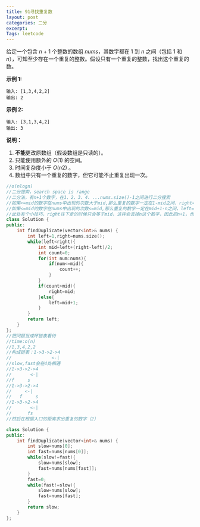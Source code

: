 ```yaml
---
title: 91寻找重复数
layout: post
categories: 二分
excerpt: 
Tags: leetcode
---
```


给定一个包含 *n* + 1 个整数的数组 *nums*，其数字都在 1 到 *n* 之间（包括 1 和 *n*），可知至少存在一个重复的整数。假设只有一个重复的整数，找出这个重复的数。

**示例 1:**

```
输入: [1,3,4,2,2]
输出: 2
```

**示例 2:**

```
输入: [3,1,3,4,2]
输出: 3
```

**说明：**

1. **不能**更改原数组（假设数组是只读的）。
2. 只能使用额外的 *O*(1) 的空间。
3. 时间复杂度小于 *O*(*n*2) 。
4. 数组中只有一个重复的数字，但它可能不止重复出现一次。

```c++
//o(nlogn)
//二分搜索，search space is range
//二分法，有n+1个数字，在1、2、3、4、...nums.size()-1之间进行二分搜索
//如果<=mid的数字在nums中出现的次数大于mid,那么重复的数字一定在1-mid之间，right=mid
//如果<=mid的数字在nums中出现的次数<=mid,那么重复的数字一定在mid+1-n之间，left=mid+1
//此处有个小技巧，right往下走的时候只会等于mid，这样会丢掉n这个数字，因此把n+1，也就是nums.size();
class Solution {
public:
    int findDuplicate(vector<int>& nums) {
        int left=1,right=nums.size();
        while(left<right){
            int mid=left+(right-left)/2;
            int count=0;
            for(int num:nums){
                if(num<=mid){
                    count++;
                }
            }
            if(count>mid){
                right=mid;
            }else{
                left=mid+1;
            }
        }
        return left;
    }
};
//把问题当成环链表看待
//time:o(n)
//1,3,4,2,2
//构成链表：1->3->2->4
//				 <-|
//slow,fast会在4处相遇
//1->3->2->4
//		 <-|
//f     s
//1->3->2->4
//     <-|
//   f     s
//1->3->2->4
//       <-|
//      fs
//然后在根据入口的距离求出重复的数字（2）

class Solution {
public:
    int findDuplicate(vector<int>& nums) {
        int slow=nums[0];
        int fast=nums[nums[0]];
        while(slow!=fast){
            slow=nums[slow];
            fast=nums[nums[fast]];
        }
        fast=0;
        while(fast!=slow){
            slow=nums[slow];
            fast=nums[fast];
        }
        return slow;
    }
};

```

